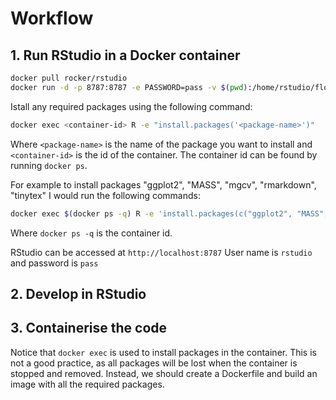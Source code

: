Workflow
========

## 1. Run RStudio in a Docker container

```bash
docker pull rocker/rstudio
docker run -d -p 8787:8787 -e PASSWORD=pass -v $(pwd):/home/rstudio/flounder rocker/rstudio
```
Istall any required packages using the following command:

```bash
docker exec <container-id> R -e "install.packages('<package-name>')"
```
Where `<package-name>` is the name of the package you want to install and `<container-id>` is the id of the container. The container id can be found by running `docker ps`.

For example to install packages "ggplot2", "MASS", "mgcv", "rmarkdown", "tinytex" I would run the following commands:

```bash
docker exec $(docker ps -q) R -e 'install.packages(c("ggplot2", "MASS", "rmarkdown", "tinytex", "reshape2", "glmmTMB", "DHARMa"))'
```
Where `docker ps -q` is the container id.

RStudio can be accessed at `http://localhost:8787`
User name is `rstudio` and password is `pass`

## 2. Develop in RStudio
## 3. Containerise the code

Notice that ```docker exec``` is used to install packages in the container. This is not a good practice, as all packages will be lost when the container is stopped and removed. Instead, we should create a Dockerfile and build an image with all the required packages. 
